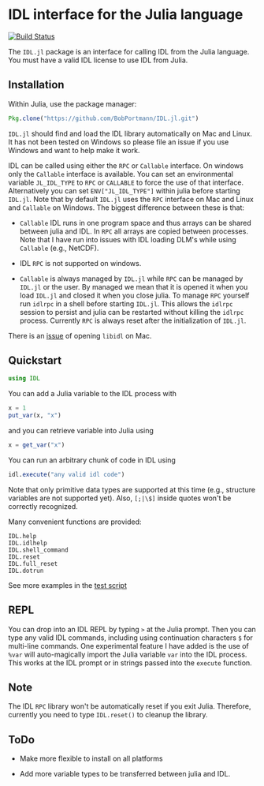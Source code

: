 # IDL interface for the Julia language

[![Build Status](https://travis-ci.org/BobPortmann/`IDL.jl`.jl.svg?branch=master)](https://travis-ci.org/BobPortmann/`IDL.jl`.jl)

The `IDL.jl` package is an interface for calling IDL from the Julia language. You must have a valid IDL license to use IDL from Julia.

## Installation

Within Julia, use the package manager:
```julia
Pkg.clone("https://github.com/BobPortmann/IDL.jl.git")
```

`IDL.jl` should find and load the IDL library automatically on Mac and Linux. It has not been tested on Windows so please file an issue if you use Windows and want to help make it work.

IDL can be called using either the `RPC` or `Callable` interface. On windows only the `Callable` interface is available. You can set an environmental variable `JL_IDL_TYPE` to `RPC` or `CALLABLE` to force the use of that interface.
Alternatively you can set `ENV["JL_IDL_TYPE"]` within julia before starting `IDL.jl`.
Note that by default `IDL.jl` uses the `RPC` interface on Mac and Linux and `Callable` on Windows. The biggest difference between these is that:

- `Callable` IDL runs in one program space and thus arrays can be shared between julia and IDL.
  In `RPC` all arrays are copied between processes. Note that I have run into issues with IDL
  loading DLM's while using `Callable` (e.g., NetCDF).

- IDL `RPC` is not supported on windows.

- `Callable` is always managed by `IDL.jl` while `RPC` can be managed by `IDL.jl` or the user.
  By managed we mean that it is opened it when you load `IDL.jl` and closed it when you close julia.
  To manage `RPC` yourself run `idlrpc` in a shell before starting `IDL.jl`. This allows the `idlrpc`
  session to persist and julia can be restarted without killing the `idlrpc` process.
  Currently `RPC` is always reset after the initialization of `IDL.jl`.

There is an [issue](https://github.com/JuliaLang/julia/issues/7004) of opening `libidl` on Mac.

## Quickstart

```julia
using IDL
```
You can add a Julia variable to the IDL process with
```julia
x = 1
put_var(x, "x")
```
and you can retrieve variable into Julia using
```julia
x = get_var("x")
```
You can run an arbitrary chunk of code in IDL using
```julia
idl.execute("any valid idl code")
```
Note that only primitive data types are supported at this time (e.g., structure variables are not supported yet). Also, `[;|\$]` inside quotes won't be correctly recognized.

Many convenient functions are provided:
```
IDL.help
IDL.idlhelp
IDL.shell_command
IDL.reset
IDL.full_reset
IDL.dotrun
```

See more examples in the [test script](test/runtests.jl)

## REPL

You can drop into an IDL REPL by typing `>` at the Julia prompt. Then you can type any valid IDL commands, including using continuation characters `$` for multi-line commands. One experimental feature I have added is the use of `%var` will auto-magically import the Julia variable `var` into the IDL process. This works at the IDL prompt or in strings passed into the `execute` function.

## Note

The IDL `RPC` library won't be automatically reset if you exit Julia. Therefore, currently you need to type `IDL.reset()` to cleanup the library.

## ToDo

- Make more flexible to install on all platforms

- Add more variable types to be transferred between julia and IDL.
